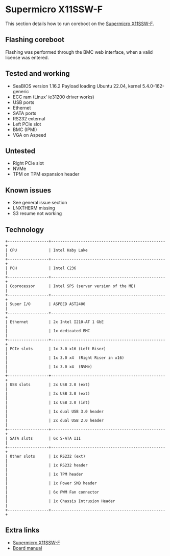 # Supermicro X11SSW-F

This section details how to run coreboot on the [Supermicro X11SSW-F].

## Flashing coreboot

Flashing was performed through the BMC web interface, when a valid license was entered.

## Tested and working

- SeaBIOS version 1.16.2 Payload loading Ubuntu 22.04, kernel 5.4.0-162-generic
- ECC ram (Linux' ie31200 driver works)
- USB ports
- Ethernet
- SATA ports
- RS232 external
- Left PCIe slot
- BMC (IPMI)
- VGA on Aspeed

## Untested
- Right PCIe slot
- NVMe
- TPM on TPM expansion header

## Known issues

- See general issue section
- LNXTHERM missing
- S3 resume not working

## Technology

```eval_rst
+------------------+--------------------------------------------------+
| CPU              | Intel Kaby Lake                                  |
+------------------+--------------------------------------------------+
| PCH              | Intel C236                                       |
+------------------+--------------------------------------------------+
| Coprocessor      | Intel SPS (server version of the ME)             |
+------------------+--------------------------------------------------+
| Super I/O        | ASPEED AST2400                                   |
+------------------+--------------------------------------------------+
| Ethernet         | 2x Intel I210-AT 1 GbE                           |
|                  | 1x dedicated BMC                                 |
+------------------+--------------------------------------------------+
| PCIe slots       | 1x 3.0 x16 (Left Riser)                          |
|                  | 1x 3.0 x4  (Right Riser in x16)                  |
|                  | 1x 3.0 x4  (NVMe)                                |
+------------------+--------------------------------------------------+
| USB slots        | 2x USB 2.0 (ext)                                 |
|                  | 2x USB 3.0 (ext)                                 |
|                  | 1x USB 3.0 (int)                                 |
|                  | 1x dual USB 3.0 header                           |
|                  | 2x dual USB 2.0 header                           |
+------------------+--------------------------------------------------+
| SATA slots       | 6x S-ATA III                                     |
+------------------+--------------------------------------------------+
| Other slots      | 1x RS232 (ext)                                   |
|                  | 1x RS232 header                                  |
|                  | 1x TPM header                                    |
|                  | 1x Power SMB header                              |
|                  | 6x PWM Fan connector                             |
|                  | 1x Chassis Intrusion Header                      |
+------------------+--------------------------------------------------+
```

## Extra links

- [Supermicro X11SSW-F]
- [Board manual]

[Supermicro X11SSW-F]: https://www.supermicro.com/en/products/motherboard/x11ssw-f
[Board manual]: https://www.supermicro.com/manuals/motherboard/C236/MNL-1784.pdf
[AST2400]: https://www.aspeedtech.com/products.php?fPath=20&rId=376
[IPMI]: ../../../../drivers/ipmi_kcs.md
